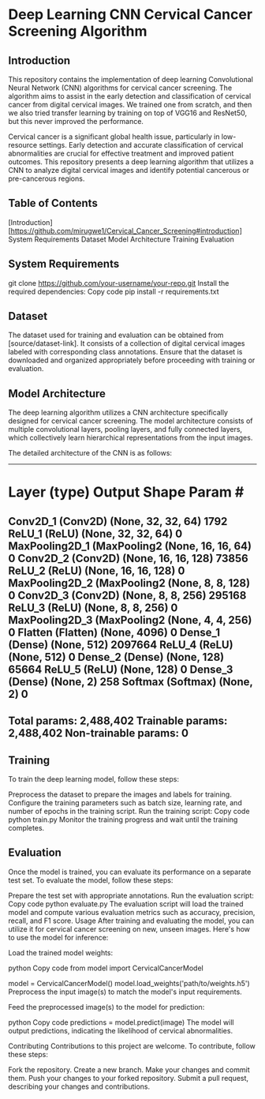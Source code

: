# Deep Learning CNN Cervical Cancer Screening Algorithm

## Introduction

This repository contains the implementation of deep learning Convolutional Neural Network (CNN) algorithms for cervical cancer screening. The algorithm aims to assist in the early detection and classification of cervical cancer from digital cervical images. We trained one from scratch, and then we also tried transfer learning by training on top of VGG16 and ResNet50, but this never improved the performance. 

Cervical cancer is a significant global health issue, particularly in low-resource settings. Early detection and accurate classification of cervical abnormalities are crucial for effective treatment and improved patient outcomes. This repository presents a deep learning algorithm that utilizes a CNN to analyze digital cervical images and identify potential cancerous or pre-cancerous regions.


## Table of Contents

[Introduction][https://github.com/mirugwe1/Cervical_Cancer_Screening#introduction]
System Requirements
Dataset
Model Architecture
Training
Evaluation



## System Requirements


git clone https://github.com/your-username/your-repo.git
Install the required dependencies:
Copy code
pip install -r requirements.txt


## Dataset
The dataset used for training and evaluation can be obtained from [source/dataset-link]. It consists of a collection of digital cervical images labeled with corresponding class annotations. Ensure that the dataset is downloaded and organized appropriately before proceeding with training or evaluation.

## Model Architecture
The deep learning algorithm utilizes a CNN architecture specifically designed for cervical cancer screening. The model architecture consists of multiple convolutional layers, pooling layers, and fully connected layers, which collectively learn hierarchical representations from the input images.

The detailed architecture of the CNN is as follows:


---------------------------------------------------
Layer (type)                Output Shape       Param #
===================================================
Conv2D_1 (Conv2D)            (None, 32, 32, 64)  1792
ReLU_1 (ReLU)               (None, 32, 32, 64)  0
MaxPooling2D_1 (MaxPooling2 (None, 16, 16, 64)  0
Conv2D_2 (Conv2D)            (None, 16, 16, 128) 73856
ReLU_2 (ReLU)               (None, 16, 16, 128) 0
MaxPooling2D_2 (MaxPooling2 (None, 8, 8, 128)   0
Conv2D_3 (Conv2D)            (None, 8, 8, 256)   295168
ReLU_3 (ReLU)               (None, 8, 8, 256)   0
MaxPooling2D_3 (MaxPooling2 (None, 4, 4, 256)   0
Flatten (Flatten)            (None, 4096)        0
Dense_1 (Dense)              (None, 512)         2097664
ReLU_4 (ReLU)               (None, 512)         0
Dense_2 (Dense)              (None, 128)         65664
ReLU_5 (ReLU)               (None, 128)         0
Dense_3 (Dense)              (None, 2)           258
Softmax (Softmax)            (None, 2)           0
---------------------------------------------------
Total params: 2,488,402
Trainable params: 2,488,402
Non-trainable params: 0
---------------------------------------------------

## Training
To train the deep learning model, follow these steps:

Preprocess the dataset to prepare the images and labels for training.
Configure the training parameters such as batch size, learning rate, and number of epochs in the training script.
Run the training script:
Copy code
python train.py
Monitor the training progress and wait until the training completes.


## Evaluation
Once the model is trained, you can evaluate its performance on a separate test set. To evaluate the model, follow these steps:

Prepare the test set with appropriate annotations.
Run the evaluation script:
Copy code
python evaluate.py
The evaluation script will load the trained model and compute various evaluation metrics such as accuracy, precision, recall, and F1 score.
Usage
After training and evaluating the model, you can utilize it for cervical cancer screening on new, unseen images. Here's how to use the model for inference:

Load the trained model weights:

python
Copy code
from model import CervicalCancerModel

model = CervicalCancerModel()
model.load_weights('path/to/weights.h5')
Preprocess the input image(s) to match the model's input requirements.

Feed the preprocessed image(s) to the model for prediction:

python
Copy code
predictions = model.predict(image)
The model will output predictions, indicating the likelihood of cervical abnormalities.

Contributing
Contributions to this project are welcome. To contribute, follow these steps:

Fork the repository.
Create a new branch.
Make your changes and commit them.
Push your changes to your forked repository.
Submit a pull request, describing your changes and contributions.